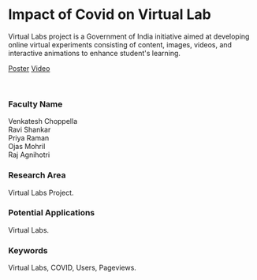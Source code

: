 # Impact of Covid on Virtual Lab

Virtual Labs project is a Government of India initiative aimed at developing online virtual experiments consisting of content, images, videos, and interactive animations to enhance student's learning.

[Poster](05.%20Impact%20of%20Covid%20on%20Virtual%20Lab.pdf)
[Video](https://youtu.be/LpiqJarm0IY)

<br>


### Faculty Name

Venkatesh Choppella<br>
Ravi Shankar<br>
Priya Raman<br>
Ojas Mohril<br>
Raj Agnihotri


### Research Area

Virtual Labs Project.


### Potential Applications

Virtual Labs.


### Keywords

Virtual Labs, COVID, Users, Pageviews.
